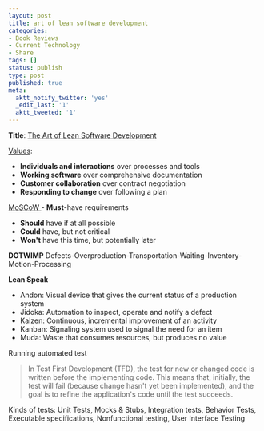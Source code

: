 ```yaml
---
layout: post
title: art of lean software development
categories:
- Book Reviews
- Current Technology
- Share
tags: []
status: publish
type: post
published: true
meta:
  aktt_notify_twitter: 'yes'
  _edit_last: '1'
  aktt_tweeted: '1'
---
```

<strong>Title</strong>: <a href="http://oreilly.com/catalog/9780596517311">The Art of Lean Software Development</a>

<a href="http://agilemanifesto.org/">Values</a>:
- <strong>Individuals and interactions</strong> over processes and tools
- <strong>Working software</strong> over comprehensive documentation
- <strong>Customer collaboration</strong> over contract negotiation
- <strong>Responding to change</strong> over following a plan

<a href="http://en.wikipedia.org/wiki/MoSCoW_Method">MoSCoW
</a>- <strong>Must</strong>-have requirements
- <strong>Should</strong> have if at all possible
- <strong>Could</strong> have, but not critical
- <strong>Won't</strong> have this time, but potentially later

<strong>DOTWIMP</strong>
Defects-Overproduction-Transportation-Waiting-Inventory-Motion-Processing

<strong>Lean Speak</strong>
- Andon: Visual device that gives the current status of a production system
- Jidoka: Automation to inspect, operate and notify a defect
- Kaizen: Continuous, incremental improvement of an activity
- Kanban: Signaling system used to signal the need for an item
- Muda: Waste that consumes resources, but produces no value

Running automated test
<blockquote>In Test First Development (TFD), the test for new or changed code is written before the implementing code. This means that, initially, the test will fail (because change hasn't yet been implemented), and the goal is to refine the application's code until the test succeeds.</blockquote>
Kinds of tests:
Unit Tests, Mocks &amp; Stubs, Integration tests, Behavior Tests, Executable specifications, Nonfunctional testing, User Interface Testing
